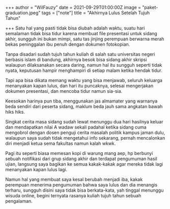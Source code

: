 +++
author = "WilFauzy"
date = 2021-09-29T01:00:00Z
image = "paket-graduation.jpeg"
tags = ["note"]
title = "Akhirnya Lulus Setelah Tujuh Tahun"

+++
Satu hal yang pasti tidak bisa diubah adalah waktu, suatu hari semalaman tidak bisa tidur karena membuat file presentasi untuk sidang akhir, sungguh ini bukan mimpi, satu tas jinjing perempuan berwarna merah bekas peninggalan ibu penuh dengan dokumen fotokopian.

Tanpa disadari sudah tujuh tahun kuliah di salah satu universitas negeri berbasis islam di bandung, akhirnya besok bisa sidang akhir skripsi walaupun dilaksanakan secara daring, namun hal itu sungguh seperti tidak nyata, keputusan hampir menghampiri di setiap malam ketika hendak tidur.

Tapi apa bisa dikata memang waktu yang bisa menjawab, seluruh keluarga menanyakan kapan lulus, dan hari itu puncaknya, selesai mengerjakan dokumen presentasi, dan mencoba tidur namun sia-sia.

Keesokan harinya pun tiba, menggunakan jas almamater yang warnanya beda sendiri dari peserta sidang, maklum beda jauh sama angkatan bawah hiks hiks.

Singkat cerita masa sidang sudah lewat menunggu dua hari hasilnya keluar dan mendapatkan nilai A wadaw sekali padahal ketika sidang cuma mengobrol dengan dosen penguji cerita masalah politik kampus jaman dulu, walaupun saya sudah tidak mengetahui info sekarang, pernah mencalonkan diri menjadi ketua sema fakultas namun kalah wkwk.

Pagi itu seperti biasa memesan kopi di warung mang aep, hp berbunyi sebuah notifikasi dari grup sidang akhir dan terdapat pengumuman hasil ujian, langsung saya bagikan ke semua kakak-kakak agar mereka tidak lagi menanyakan kapan lulus lagi.

Namun hal yang membuat saya kesal berubah menjadi iba, kakak perempuan menerima pengumuman bahwa saya lulus dan dia menangis terharu, sungguh disini saya tidak bisa berkata-kata, yah tinggal menunggu wisuda online, begini ternyata rasanya kuliah tujuh tahun sebuah pengalaman.